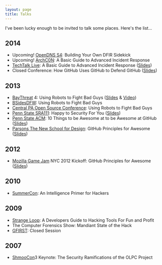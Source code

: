 ```yaml
---
layout: page
title: Talks
---
```


<!--<p class="message">
  Hey there! This page is included in Hyde as an example. Feel free to customize it for your own use upon downloading. Carry on!
</p>-->

I've been lucky enough to be invited to talk some places. Here's the list...

## 2014
* Upcoming! [OpenDNS S4](http://labs.opendns.com/2014/09/03/s4-incident-responder-conference-september-18th-2014-san-francisco-ca/): Building Your Own DFIR Sidekick
* Upcoming! [ArchC0N](http://www.archc0n.org): A Basic Guide to Advanced Incident Response
* [TechTalk Live](http://www.techtalklive.org): A Basic Guide to Advanced Incident Response ([Slides](https://speakerdeck.com/sroberts/a-basic-guide-to-advanced-incident-response))
* Closed Conference: How GitHub Uses GitHub to Defend GitHub ([Slides](https://speakerdeck.com/sroberts/how-github-uses-github-to-defend-github))

## 2013
* [BayThreat](http://www.baythreat.org) 4: Using Robots to Fight Bad Guys ([Slides](https://speakerdeck.com/sroberts/using-robots-to-fight-bad-guys) & [Video](http://www.youtube.com/watch?v=PFvI0m_JkDE))
* [BSidesDFW](http://www.securitybsides.com/w/page/60987881/BSidesDFW): Using Robots to Fight Bad Guys
* [Central PA Open Source Conference](http://cposc.org): Using Robots to Fight Bad Guys
* [Penn State SRA111](http://ist.psu.edu/future-students/sra-111): Happy to Security For You ([Slides](https://github.com/sroberts/happy-to-security))
* [Penn State ACM](http://acm.psu.edu): 10 Things to be Awesome at to be Awesome at GitHub ([Slides](https://speakerdeck.com/sroberts/10-things-to-be-awesome-at-to-be-awesome-at-github))
* [Parsons The New School for Design](http://www.newschool.edu/parsons/): GitHub Principles for Awesome ([Slides](https://speakerdeck.com/sroberts/introduction-and-8-things-to-be-good-at-github))

## 2012
* [Mozilla Game Jam](https://gameon.mozilla.org/en-US/events/) NYC 2012 Kickoff: GitHub Principles for Awesome ([Slides](https://speakerdeck.com/sroberts/github-principles-for-awesome))

## 2010
* [SummerCon](http://summercon.org): An Intelligence Primer for Hackers

## 2009
* [Strange Loop](https://thestrangeloop.com): A Developers Guide to Hacking Tools For Fun and Profit
* The Computer Forensics Show: Mandiant State of the Hack
* [GFIRST](http://www.us-cert.gov/gfirst): Closed Session

## 2007
* [ShmooCon](http://www.shmoocon.org)3 Keynote: The Security Ramifications of the OLPC Project
